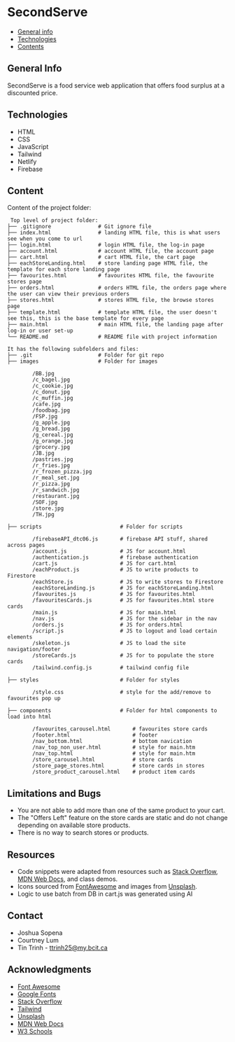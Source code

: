 
# SecondServe

* [General info](#general-info)
* [Technologies](#technologies)
* [Contents](#content)

## General Info
SecondServe is a food service web application that offers food surplus at a discounted price.

## Technologies

* HTML
* CSS
* JavaScript
* Tailwind
* Netlify
* Firebase

## Content
Content of the project folder:

```
 Top level of project folder: 
├── .gitignore               # Git ignore file
├── index.html               # landing HTML file, this is what users see when you come to url
├── login.html               # login HTML file, the log-in page
├── account.html             # account HTML file, the account page
├── cart.html                # cart HTML file, the cart page
├── eachStoreLanding.html    # store landing page HTML file, the template for each store landing page
├── favourites.html          # favourites HTML file, the favourite stores page
├── orders.html              # orders HTML file, the orders page where the user can view their previous orders
├── stores.html              # stores HTML file, the browse stores page
├── template.html            # template HTML file, the user doesn't see this, this is the base template for every page
├── main.html                # main HTML file, the landing page after log-in or user set-up
└── README.md                # README file with project information

It has the following subfolders and files:
├── .git                     # Folder for git repo
├── images                   # Folder for images

        /BB.jpg
        /c_bagel.jpg
        /c_cookie.jpg
        /c_donut.jpg
        /c_muffin.jpg
        /cafe.jpg
        /foodbag.jpg
        /FSP.jpg
        /g_apple.jpg
        /g_bread.jpg
        /g_cereal.jpg
        /g_orange.jpg
        /grocery.jpg
        /JB.jpg
        /pastries.jpg
        /r_fries.jpg
        /r_frozen_pizza.jpg
        /r_meal_set.jpg
        /r_pizza.jpg
        /r_sandwich.jpg
        /restaurant.jpg
        /SOF.jpg
        /store.jpg
        /TH.jpg
        
├── scripts                         # Folder for scripts
  
        /firebaseAPI_dtc06.js       # firebase API stuff, shared across pages
        /account.js                 # JS for account.html
        /authentication.js          # firebase authentication
        /cart.js                    # JS for cart.html
        /eachProduct.js             # JS to write products to Firestore
        /eachStore.js               # JS to write stores to Firestore
        /eachStoreLanding.js        # JS for eachStoreLanding.html
        /favourites.js              # JS for favourites.html
        /favouritesCards.js         # JS for favourites.html store cards
        /main.js                    # JS for main.html
        /nav.js                     # JS for the sidebar in the nav
        /orders.js                  # JS for orders.html
        /script.js                  # JS to logout and load certain elements
        /skeleton.js                # JS to load the site navigation/footer
        /storeCards.js              # JS for to populate the store cards
        /tailwind.config.js         # tailwind config file

├── styles                          # Folder for styles

        /style.css                  # style for the add/remove to favourites pop up

├── components                      # Folder for html components to load into html

        /favourites_carousel.html       # favourites store cards
        /footer.html                    # footer
        /nav_bottom.html                # bottom navication
        /nav_top_non_user.html          # style for main.htm
        /nav_top.html                   # style for main.htm
        /store_carousel.html            # store cards
        /store_page_stores.html         # store cards in stores
        /store_product_carousel.html    # product item cards

```

## Limitations and Bugs
- You are not able to add more than one of the same product to your cart.
- The "Offers Left" feature on the store cards are static and do not change depending on available store products.
- There is no way to search stores or products.

## Resources

- Code snippets were adapted from resources such as [Stack Overflow](https://stackoverflow.com/), [MDN Web Docs](https://developer.mozilla.org/), and class demos.
- Icons sourced from [FontAwesome](https://fontawesome.com/) and images from [Unsplash](https://unsplash.com/).
- Logic to use batch from DB in cart.js was generated using AI


## Contact 
* Joshua Sopena
* Courtney Lum
* Tin Trinh - ttrinh25@my.bcit.ca

## Acknowledgments
* <a href="https://fontawesome.com/">Font Awesome</a>
* <a href="https://fonts.google.com/">Google Fonts</a>
* <a href="https://stackoverflow.com/">Stack Overflow</a>
* <a href="https://tailwindcss.com/">Tailwind</a>
* <a href="https://unsplash.com/">Unsplash</a>
* <a href="https://developer.mozilla.org/">MDN Web Docs</a>
* <a href="https://www.w3schools.com/">W3 Schools</a>

